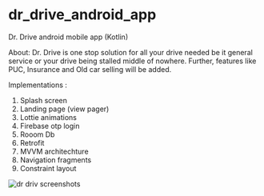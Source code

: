 # dr_drive_android_app
Dr. Drive android mobile app (Kotlin)

About: Dr. Drive is one stop solution for all your drive needed be it general service or your drive being stalled middle of nowhere.
Further, features like PUC, Insurance and Old car selling will be added.

Implementations :

1. Splash screen
2. Landing page (view pager)
3. Lottie animations
4. Firebase otp login
5. Rooom Db
6. Retrofit
7. MVVM architechture
8. Navigation fragments
9. Constraint layout

![dr driv screenshots](https://user-images.githubusercontent.com/120588983/222682424-8beaa378-7b97-4cc3-8110-1ee9343c9834.png)
